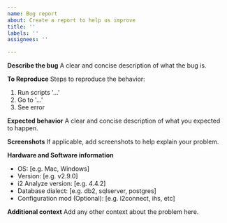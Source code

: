 ```yaml
---
name: Bug report
about: Create a report to help us improve
title: ''
labels: ''
assignees: ''

---
```


**Describe the bug**
A clear and concise description of what the bug is.

**To Reproduce**
Steps to reproduce the behavior:
1. Run scripts '...'
2. Go to '...'
3. See error

**Expected behavior**
A clear and concise description of what you expected to happen.

**Screenshots**
If applicable, add screenshots to help explain your problem.

**Hardware and Software information**
 - OS: [e.g. Mac, Windows]
 - Version: [e.g. v2.9.0]
 - i2 Analyze version: [e.g. 4.4.2]
 - Database dialect: [e.g. db2, sqlserver, postgres]
 - Configuration mod (Optional): [e.g. i2connect, ihs, etc]

**Additional context**
Add any other context about the problem here.
